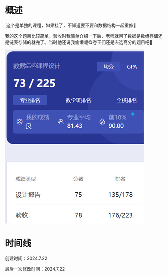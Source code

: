 # 概述

​	这个是单独的课程，如果挂了，不知道要不要和数据结构一起重修🤔

​	我的这个题目比较简单，验收时我简单介绍一下后，老师就问了数据是数组存储还是链表存储的就完了。当时他还说我偷懒呢😋卷王们还是去选高分的题目吧🤣

![image-20240722104042341](数据结构课程设计-assets/image-20240722104042341.png)

# 时间线

创建时间：2024.7.22

最后一次修改时间：2024.7.22
